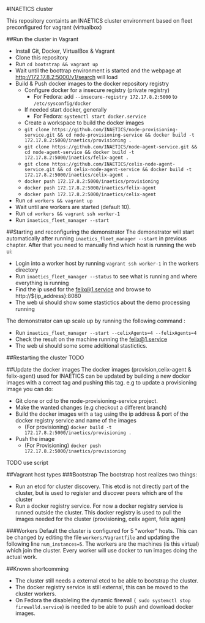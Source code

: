 #INAETICS cluster

This repository containts an INAETICS cluster environment based on fleet preconfigured for vagrant (virtualbox)

##Run the cluster in Vagrant

* Install Git, Docker, VirtualBox & Vagrant
* Clone this repository
* Run `cd bootstrap && vagrant up`
* Wait until the boottrap environment is started and the webpage at http://172.17.8.2:5000/v1/search will load
* Build & Push docker images to the docker repository registry
	* Configure docker for a insecure registry (private registry) 
		* For Fedora: add `--insecure-registry 172.17.8.2:5000` to `/etc/sysconfig/docker` 
	* If needed start docker, generally
		* For Fedora: `systemctl start docker.service`
	* Create a workspace to build the docker images
	* `git clone https://github.com/INAETICS/node-provisioning-service.git && cd node-provisioning-service && docker build -t 172.17.8.2:5000/inaetics/provisioning .`
	* `git clone https://github.com/INAETICS/node-agent-service.git && cd node-agent-service && docker build -t 172.17.8.2:5000/inaetics/felix-agent .`
	* `git clone https://github.com/INAETICS/celix-node-agent-service.git && cd celix-node-agent-service && docker build -t 172.17.8.2:5000/inaetics/celix-agent .`
	* `docker push 172.17.8.2:5000/inaetics/provisioning`
	* `docker push 172.17.8.2:5000/inaetics/felix-agent`
	* `docker push 172.17.8.2:5000/inaetics/celix-agent`
* Run `cd workers && vagrant up`
* Wait until are workers are started (default 10). 
* Run `cd workers && vagrant ssh worker-1`
* Run `inaetics_fleet_manager --start`

##Starting and reconfiguring the demonstrator
The demonstrator will start automatically after running `inaetics_fleet_manager --start` in previous chapter. 
After that you need to manually find which host is running the web ui:
* Login into a worker host by running `vagrant ssh worker-1` in the workers directory
* Run `inaetics_fleet_manager --status` to see what is running and where everything is running
* Find the ip used for the felix@1.service and browse to http://${ip_address}:8080
* The web ui should show some stastictics about the demo processing running

The demonstrator can up scale up by running the following command :
* Run `inaetics_fleet_manager --start --celixAgents=4 --felixAgents=4`
* Check the result on the machine running the felix@1.service 
* The web ui should some some additional stastictics.

##Restarting the cluster
TODO

##Update the docker images 
The docker images (provision,celix-agent & felix-agent) used for INAETICS can be updated by building a new docker images with a correct tag and pushing this tag. e.g to update a provisioning image you can do:

* Git clone or cd to the node-provisioning-service project.
* Make the wanted changes (e.g checkout a different branch)
* Build the docker images with a tag using the ip address & port of the docker registry service and name of the images
	* (For provisioning) `docker build -t 172.17.8.2:5000/inaetics/provisioning .`
* Push the image 
	* (For Provisioning) `docker push 172.17.8.2:5000/inaetics/provisioning` 

TODO use script

##Vagrant host types
###Bootstrap 
The bootstrap host realizes two things:

* Run an etcd for cluster discovery. This etcd is not directly part of the cluster, but is used to register and discover peers which are of the cluster
* Run a docker registry service. For now a docker registry service is runned outside the cluster. This docker registry is used to pull the images needed for the cluster (provisioning, celix agent, felix agen)

###Workers 
Default the cluster is configured for 5 "worker" hosts. This can be changed by editing the file `workers/Vagrantfile` and updating the following line `num_instances=5`. 
The workers are the machines (is this virtual) which join the cluster. Every worker will use docker to run images doing the actual work. 

##Known shortcomming
* The cluster still needs a external etcd to be able to bootstrap the cluster.
* The docker registry service is still external, this can be moved to the cluster workers.
* On Fedora the disableling the dynamic firewall (` sudo systemctl stop firewalld.service`) is needed to be able to push and download docker images.
